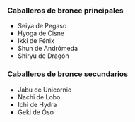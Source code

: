 ### Caballeros de bronce principales

* Seiya de Pegaso
* Hyoga de Cisne
* Ikki de Fénix
* Shun de Andrómeda
* Shiryu de Dragón

### Caballeros de bronce secundarios

* Jabu de Unicornio
* Nachi de Lobo
* Ichi de Hydra
* Geki de Oso